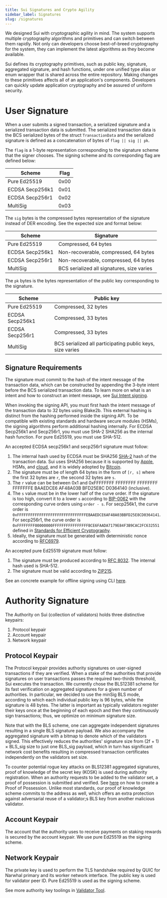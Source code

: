 ```yaml
---
title: Sui Signatures and Crypto Agility
sidebar_label: Signatures
slug: /signatures
---
```


We designed Sui with cryptographic agility in mind. The system supports multiple cryptography algorithms and primitives and can switch between them rapidly. Not only can developers choose best-of-breed cryptography for the system, they can implement the latest algorithms as they become available.

Sui defines its cryptography primitives, such as public key, signature, aggregated signature, and hash functions, under one unified type alias or enum wrapper that is shared across the entire repository. Making changes to these primitives affects all of an application's components. Developers can quickly update application cryptography and be assured of uniform security.

# User Signature

When a user submits a signed transaction, a serialized signature and a serialized transaction data is submitted. The serialized transaction data is the BCS serialized bytes of the struct `TransactionData` and the serialized signature is defined as a concatenation of bytes of `flag || sig || pk`.

The `flag` is a 1-byte representation corresponding to the signature scheme that the signer chooses. The signing scheme and its corresponding flag are defined below:

| Scheme          | Flag |
| --------------- | ---- |
| Pure Ed25519    | 0x00 |
| ECDSA Secp256k1 | 0x01 |
| ECDSA Secp256r1 | 0x02 |
| MultiSig        | 0x03 |

The `sig` bytes is the compressed bytes representation of the signature instead of DER encoding. See the expected size and format below:

| Scheme          | Signature                                  |
| --------------- | ------------------------------------------ |
| Pure Ed25519    | Compressed, 64 bytes                       |
| ECDSA Secp256k1 | Non-recoverable, compressed, 64 bytes      |
| ECDSA Secp256r1 | Non-recoverable, compressed, 64 bytes      |
| MultiSig        | BCS serialized all signatures, size varies |

The `pk` bytes is the bytes representation of the public key corresponding to the signature.

| Scheme          | Public key                                                |
| --------------- | --------------------------------------------------------- |
| Pure Ed25519    | Compressed, 32 bytes                                      |
| ECDSA Secp256k1 | Compressed, 33 bytes                                      |
| ECDSA Secp256r1 | Compressed, 33 bytes                                      |
| MultiSig        | BCS serialized all participating public keys, size varies |

## Signature Requirements

The signature must commit to the hash of the intent message of the transaction data, which can be constructed by appending the 3-byte intent before the BCS serialized transaction data. To learn more on what is an intent and how to construct an intent message, see [Sui Intent signing](./intent-signing.md).

When invoking the signing API, you must first hash the intent message of the transaction data to 32 bytes using Blake2b. This external hashing is distinct from the hashing performed inside the signing API. To be compatible with existing standards and hardware secure modules (HSMs), the signing algorithms perform additional hashing internally. For ECDSA Secp256k1 and Secp256r1, you must use SHA-2 SHA256 as the internal hash function. For pure Ed25519, you must use SHA-512.

An accepted ECDSA secp256k1 and secp256r1 signature must follow:

1.  The internal hash used by ECDSA must be SHA256 [SHA-2](https://en.wikipedia.org/wiki/SHA-2) hash of the transaction data. Sui uses SHA256 because it is supported by [Apple](https://developer.apple.com/forums/thread/89619), HSMs, and [cloud](https://developer.apple.com/forums/thread/89619), and it is widely adopted by [Bitcoin](https://en.bitcoin.it/wiki/Elliptic_Curve_Digital_Signature_Algorithm).
1.  The signature must be of length 64 bytes in the form of `[r, s]` where the first 32 bytes are `r`, the second 32 bytes are `s`.
1.  The `r` value can be between 0x1 and 0xFFFFFFFF FFFFFFFF FFFFFFFF FFFFFFFE BAAEDCE6 AF48A03B BFD25E8C D0364140 (inclusive).
1.  The `s` value must be in the lower half of the curve order. If the signature is too high, convert it to a lower `s` according to [BIP-0062](https://github.com/bitcoin/bips/blob/master/bip-0062.mediawiki#low-s-values-in-signatures) with the corresponding curve orders using `order - s`. For secp256k1, the curve order is `0xFFFFFFFFFFFFFFFFFFFFFFFFFFFFFFFEBAAEDCE6AF48A03BBFD25E8CD0364141`. For secp256r1, the curve order is `0xFFFFFFFF00000000FFFFFFFFFFFFFFFFBCE6FAADA7179E84F3B9CAC2FC632551` defined in [Standards for Efficient Cryptography](https://secg.org/SEC2-Ver-1.0.pdf).
1.  Ideally, the signature must be generated with deterministic nonce according to [RFC6979](https://www.rfc-editor.org/rfc/rfc6979).

An accepted pure Ed25519 signature must follow:

1.  The signature must be produced according to [RFC 8032](https://www.rfc-editor.org/rfc/rfc8032.html#section-5.1.6). The internal hash used is SHA-512.
1.  The signature must be valid according to [ZIP215](https://github.com/zcash/zips/blob/main/zip-0215.rst).

See an concrete example for offline signing using CLI [here](../cryptography/offline-signing.md).

# Authority Signature

The Authority on Sui (collection of validators) holds three distinctive keypairs:

1.  Protocol keypair
1.  Account keypair
1.  Network keypair

## Protocol Keypair

The Protocol keypair provides authority signatures on user-signed transactions if they are verified. When a stake of the authorities that provide signatures on user transactions passes the required two-thirds threshold, Sui executes the transaction. We currently chose the BLS12381 scheme for its fast verification on aggregated signatures for a given number of authorities. In particular, we decided to use the minSig BLS mode, according to which each individual public key is 96 bytes, while the signature is 48 bytes. The latter is important as typically validators register their keys once at the beginning of each epoch and then they continuously sign transactions; thus, we optimize on minimum signature size.

Note that with the BLS scheme, one can aggregate independent signatures resulting in a single BLS signature payload. We also accompany the aggregated signature with a bitmap to denote which of the validators signed. This effectively reduces the authorities' signature size from (2f + 1) × BLS_sig size to just one BLS_sig payload, which in turn has significant network cost benefits resulting in compressed transaction certificates independently on the validators set size.

To counter potential rogue key attacks on BLS12381 aggregated signatures, proof of knowledge of the secret key (KOSK) is used during authority registration. When an authority requests to be added to the validator set, a proof of possession is submitted and verified. See [here](./intent-signing.md) on how to create a Proof of Possession. Unlike most standards, our proof of knowledge scheme commits to the address as well, which offers an extra protection against adversarial reuse of a validator;s BLS key from another malicious validator.

## Account Keypair

The account that the authority uses to receive payments on staking rewards is secured by the account keypair. We use pure Ed25519 as the signing scheme.

## Network Keypair

The private key is used to perform the TLS handshake required by QUIC for Narwhal primary and its worker network interface. The public key is used for validator peer ID. Pure Ed25519 is used as the signing scheme.

See more authority key toolings in [Validator Tool](https://github.com/MystenLabs/sui/blob/f8b5ad9aaecc3c4b30a060ec5e00bdad9ba75a93/nre/validator_tool.md).
